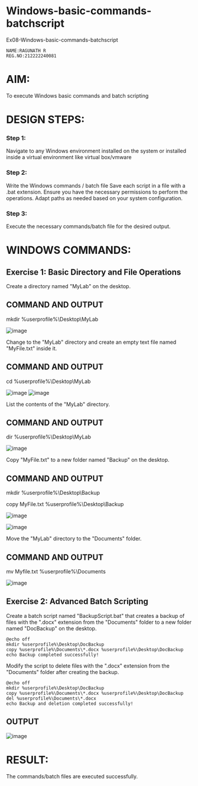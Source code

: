 # Windows-basic-commands-batchscript
Ex08-Windows-basic-commands-batchscript 
```
NAME:RAGUNATH R   
REG.NO:212222240081
```
# AIM:
To execute Windows basic commands and batch scripting

# DESIGN STEPS:

### Step 1:

Navigate to any Windows environment installed on the system or installed inside a virtual environment like virtual box/vmware 

### Step 2:

Write the Windows commands / batch file
Save each script in a file with a .bat extension.
Ensure you have the necessary permissions to perform the operations.
Adapt paths as needed based on your system configuration.
### Step 3:

Execute the necessary commands/batch file for the desired output. 




# WINDOWS COMMANDS:
## Exercise 1: Basic Directory and File Operations
Create a directory named "MyLab" on the desktop.


## COMMAND AND OUTPUT
mkdir %userprofile%\Desktop\MyLab

![image](https://github.com/23004513/Windows-basic-commands-batchscript/assets/138973069/1feba45d-0779-48f3-9e31-f5a0350f0a66)


Change to the "MyLab" directory and create an empty text file named "MyFile.txt" inside it.


## COMMAND AND OUTPUT
cd %userprofile%\Desktop\MyLab

![image](https://github.com/23004513/Windows-basic-commands-batchscript/assets/138973069/2f186507-dd16-4ff6-ba9d-726aa06afb18)
![image](https://github.com/23004513/Windows-basic-commands-batchscript/assets/138973069/7423c134-d5e4-4596-b6bc-ba9df42eb03d)


List the contents of the "MyLab" directory.


## COMMAND AND OUTPUT
dir %userprofile%\Desktop\MyLab

![image](https://github.com/23004513/Windows-basic-commands-batchscript/assets/138973069/7185c5be-7400-4896-b2a7-761467002990)


Copy "MyFile.txt" to a new folder named "Backup" on the desktop.

## COMMAND AND OUTPUT

mkdir %userprofile%\Desktop\Backup

copy MyFile.txt %userprofile%\Desktop\Backup

![image](https://github.com/23004513/Windows-basic-commands-batchscript/assets/138973069/1f984e02-cf25-41c7-9534-4ff073959a2a)

![image](https://github.com/23004513/Windows-basic-commands-batchscript/assets/138973069/1f6310cd-f10a-4e03-89ba-ff14f15a29cf)



Move the "MyLab" directory to the "Documents" folder.


## COMMAND AND OUTPUT
mv Myfile.txt %userprofile%\Documents

![image](https://github.com/23004513/Windows-basic-commands-batchscript/assets/138973069/a74e26cf-e31f-4372-bc5e-80c890174e37)




## Exercise 2: Advanced Batch Scripting
Create a batch script named "BackupScript.bat" that creates a backup of files with the ".docx" extension from the "Documents" folder to a new folder named "DocBackup" on the desktop.
```
@echo off
mkdir %userprofile%\Desktop\DocBackup
copy %userprofile%\Documents\*.docx %userprofile%\Desktop\DocBackup
echo Backup completed successfully!
```
Modify the script to delete files with the ".docx" extension from the "Documents" folder after creating the backup.
```
@echo off
mkdir %userprofile%\Desktop\DocBackup
copy %userprofile%\Documents\*.docx %userprofile%\Desktop\DocBackup
del %userprofile%\Documents\*.docx
echo Backup and deletion completed successfully!
```



## OUTPUT

![image](https://github.com/23004513/Windows-basic-commands-batchscript/assets/138973069/a8e01095-f652-4407-896d-272deb28d452)




# RESULT:
The commands/batch files are executed successfully.

